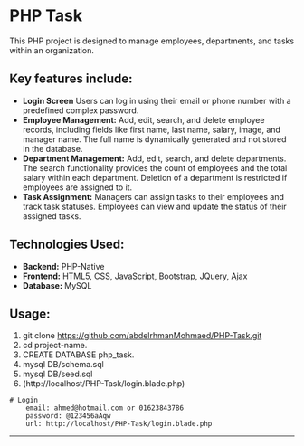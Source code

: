 # PHP Task
 This PHP project is designed to manage employees, departments, and tasks within an organization. 


## Key features include:

- **Login Screen** Users can log in using their email or phone number with a predefined complex password.
- **Employee Management:** Add, edit, search, and delete employee records, including fields like first name, last name, salary, image, and manager name. The full name is dynamically generated and not stored in the database.
- **Department Management:** Add, edit, search, and delete departments. The search functionality provides the count of employees and the total salary within each department. Deletion of a department is restricted if employees are assigned to it.
- **Task Assignment:** Managers can assign tasks to their employees and track task statuses. Employees can view and update the status of their assigned tasks.

## Technologies Used:

- **Backend:** PHP-Native
- **Frontend:** HTML5, CSS, JavaScript, Bootstrap, JQuery, Ajax
- **Database:** MySQL

## Usage:

1. git clone https://github.com/abdelrhmanMohmaed/PHP-Task.git
2. cd project-name.
3. CREATE DATABASE php_task.
4. mysql DB/schema.sql
5. mysql DB/seed.sql
6. (http://localhost/PHP-Task/login.blade.php)



```shell 
# Login
	email: ahmed@hotmail.com or 01623843786
	password: @123456aAqw
	url: http://localhost/PHP-Task/login.blade.php
```
---
